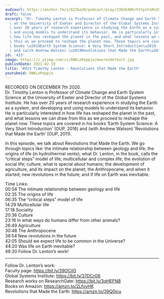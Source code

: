 ```yaml
---
audiourl: https://anchor.fm/s/822ba20/podcast/play/23826406/https%3A%2F%2Fd3ctxlq1ktw2nl.cloudfront.net%2Fstaging%2F2020-11-11%2F1376576a-1c36-028b-5945-9a8129a5a071.m4a
draft: false
excerpt: "Dr. Timothy Lenton is Professor of Climate Change and Earth System Science\
  \ at the University of Exeter and Director of the Global Systems Institute. He has\
  \ over 20 years of research experience in studying the Earth as a system, and developing\
  \ and using models to understand its behavior. He is particularly interested in\
  \ how life has reshaped the planet in the past, and what lessons we can draw from\
  \ this as we proceed to reshape the planet now. These topics are covered in his\
  \ books \u2018Earth System Science: A Very Short Introduction\u2019 (OUP, 2016)\
  \ and (with Andrew Watson) \u2019Revolutions that Made the Earth\u2019 (OUP, 2011)."
id: '433'
image: https://i.ytimg.com/vi/6NKLoPeppjo/maxresdefault.jpg
publishDate: 2021-02-19
title: '#433 Timothy Lenton - Revolutions that Made the Earth'
youtubeid: 6NKLoPeppjo
---
```

<div class="timelinks">

RECORDED ON DECEMBER 7th 2020.  
Dr. Timothy Lenton is Professor of Climate Change and Earth System Science at the University of Exeter and Director of the Global Systems Institute. He has over 20 years of research experience in studying the Earth as a system, and developing and using models to understand its behavior. He is particularly interested in how life has reshaped the planet in the past, and what lessons we can draw from this as we proceed to reshape the planet now. These topics are covered in his books ‘Earth System Science: A Very Short Introduction’ (OUP, 2016) and (with Andrew Watson) ’Revolutions that Made the Earth’ (OUP, 2011).

In this episode, we talk about Revolutions that Made the Earth. We go through topics like: the intimate relationship between geology and life; the origins of life (in hydrothermal vents); what Dr. Lenton, in the book, calls the “critical steps” model of life; multicellular and complex life; the evolution of social life; culture; what is special about humans; the development of agriculture, and its impact on the planet; the Anthropocene, and when it started; new revolutions in the future; and if life on Earth was inevitable.

Time Links:  
<time>00:54</time> The intimate relationship between geology and life  
<time>02:35</time> The origins of life  
<time>06:35</time> The “critical steps” model of life  
<time>14:29</time> Multicellular life  
<time>17:18</time> Sociality  
<time>20:36</time> Culture  
<time>23:16</time> In what ways do humans differ from other animals?  
<time>26:49</time> Agriculture  
<time>30:48</time> The Anthropocene  
<time>38:54</time> New revolutions in the future  
<time>42:05</time> Should we expect life to be common in the Universe?  
<time>44:20</time> Was life on Earth inevitable?  
<time>48:30</time> Follow Dr. Lenton’s work!

---

Follow Dr. Lenton’s work:  
Faculty page: https://bit.ly/39OCilO  
Global Systems Institute: https://bit.ly/37DCrG6  
Research works on ResearchGate: https://bit.ly/3qHEFNB  
Books on Amazon: https://amzn.to/2LfvvHK  
Revolutions that Made the Earth: https://amzn.to/39Q0jcu
</div>


